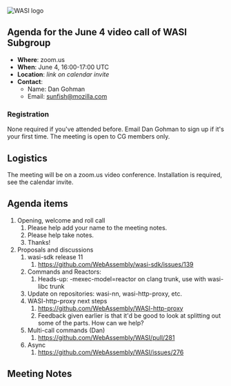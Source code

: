 ![WASI logo](/WASI.png)

## Agenda for the June 4 video call of WASI Subgroup

- **Where**: zoom.us
- **When**: June 4, 16:00-17:00 UTC
- **Location**: *link on calendar invite*
- **Contact**:
    - Name: Dan Gohman
    - Email: sunfish@mozilla.com

### Registration

None required if you've attended before. Email Dan Gohman to sign up if it's
your first time. The meeting is open to CG members only.

## Logistics

The meeting will be on a zoom.us video conference.
Installation is required, see the calendar invite.

## Agenda items

1. Opening, welcome and roll call
    1. Please help add your name to the meeting notes.
    1. Please help take notes.
    1. Thanks!
1. Proposals and discussions
    1. wasi-sdk release 11
        1. https://github.com/WebAssembly/wasi-sdk/issues/139
    1. Commands and Reactors:
        1. Heads-up: -mexec-model=reactor on clang trunk, use with wasi-libc trunk
    1. Update on repositories: wasi-nn, wasi-http-proxy, etc.
    1. WASI-http-proxy next steps
        1. https://github.com/WebAssembly/WASI-http-proxy
        1. Feedback given earlier is that it'd be good to look
           at splitting out some of the parts. How can we help?
    1. Multi-call commands (Dan)
        1. https://github.com/WebAssembly/WASI/pull/281
    1. Async
        1. https://github.com/WebAssembly/WASI/issues/276

## Meeting Notes
